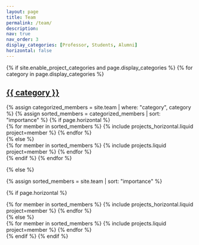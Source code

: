 ```yaml
---
layout: page
title: Team
permalink: /team/
description: 
nav: true
nav_order: 3
display_categories: [Professor, Students, Alumni]
horizontal: false
---
```


<!-- pages/team.md -->
<div class="projects">
{% if site.enable_project_categories and page.display_categories %}
  <!-- Display categorized team members -->
  {% for category in page.display_categories %}
  <a id="{{ category }}" href=".#{{ category }}">
    <h2 class="category">{{ category }}</h2>
  </a>
  {% assign categorized_members = site.team | where: "category", category %}
  {% assign sorted_members = categorized_members | sort: "importance" %}
  <!-- Generate cards for each member -->
  {% if page.horizontal %}
  <div class="container">
    <div class="row row-cols-1 row-cols-md-2">
    {% for member in sorted_members %}
      {% include projects_horizontal.liquid project=member %}
    {% endfor %}
    </div>
  </div>
  {% else %}
  <div class="row row-cols-1 row-cols-md-3">
    {% for member in sorted_members %}
      {% include projects.liquid project=member %}
    {% endfor %}
  </div>
  {% endif %}
  {% endfor %}

{% else %}

<!-- Display team members without categories -->

{% assign sorted_members = site.team | sort: "importance" %}

  <!-- Generate cards for each member -->

{% if page.horizontal %}

  <div class="container">
    <div class="row row-cols-1 row-cols-md-2">
    {% for member in sorted_members %}
      {% include projects_horizontal.liquid project=member %}
    {% endfor %}
    </div>
  </div>
  {% else %}
  <div class="row row-cols-1 row-cols-md-3">
    {% for member in sorted_members %}
      {% include projects.liquid project=member %}
    {% endfor %}
  </div>
  {% endif %}
{% endif %}
</div>

